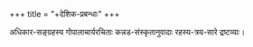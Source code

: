 +++
title = "+देशिक-प्रबन्धाः"
+++

अधिकार-सङ्ग्रहस्य गोपालाचार्यरचिताः कन्नड-संस्कृतानुवादाः रहस्य-त्रय-सारे द्रष्टव्याः। 

